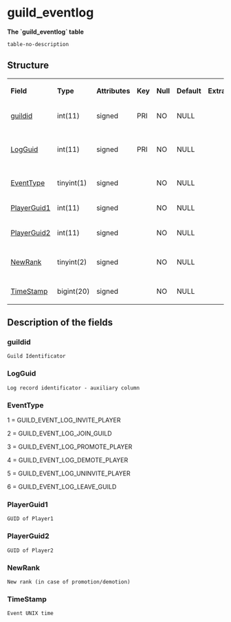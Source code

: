 # guild\_eventlog


**The \`guild\_eventlog\` table**

`table-no-description`

## Structure

<table>
<colgroup>
<col width="12%" />
<col width="12%" />
<col width="12%" />
<col width="12%" />
<col width="12%" />
<col width="12%" />
<col width="12%" />
<col width="12%" />
</colgroup>
<tbody>
<tr class="odd">
<td><p><strong>Field</strong></p></td>
<td><p><strong>Type</strong></p></td>
<td><p><strong>Attributes</strong></p></td>
<td><p><strong>Key</strong></p></td>
<td><p><strong>Null</strong></p></td>
<td><p><strong>Default</strong></p></td>
<td><p><strong>Extra</strong></p></td>
<td><p><strong>Comment</strong></p></td>
</tr>
<tr class="even">
<td><p><a href="#guildid">guildid</a></p></td>
<td><p>int(11)</p></td>
<td><p>signed</p></td>
<td><p>PRI</p></td>
<td><p>NO</p></td>
<td><p>NULL</p></td>
<td><p> </p></td>
<td><p>Guild Identificator</p></td>
</tr>
<tr class="odd">
<td><p><a href="#logguid">LogGuid</a></p></td>
<td><p>int(11)</p></td>
<td><p>signed</p></td>
<td><p>PRI</p></td>
<td><p>NO</p></td>
<td><p>NULL</p></td>
<td><p> </p></td>
<td><p>Log record identificator - auxiliary column</p></td>
</tr>
<tr class="even">
<td><p><a href="#eventtype">EventType</a></p></td>
<td><p>tinyint(1)</p></td>
<td><p>signed</p></td>
<td><p> </p></td>
<td><p>NO</p></td>
<td><p>NULL</p></td>
<td><p> </p></td>
<td><p>Event type</p></td>
</tr>
<tr class="odd">
<td><p><a href="#playerguid1">PlayerGuid1</a></p></td>
<td><p>int(11)</p></td>
<td><p>signed</p></td>
<td><p> </p></td>
<td><p>NO</p></td>
<td><p>NULL</p></td>
<td><p> </p></td>
<td><p>Player 1</p></td>
</tr>
<tr class="even">
<td><p><a href="#playerguid2">PlayerGuid2</a></p></td>
<td><p>int(11)</p></td>
<td><p>signed</p></td>
<td><p> </p></td>
<td><p>NO</p></td>
<td><p>NULL</p></td>
<td><p> </p></td>
<td><p>Player 2</p></td>
</tr>
<tr class="odd">
<td><p><a href="#newrank">NewRank</a></p></td>
<td><p>tinyint(2)</p></td>
<td><p>signed</p></td>
<td><p> </p></td>
<td><p>NO</p></td>
<td><p>NULL</p></td>
<td><p> </p></td>
<td><p>New rank(in case promotion/demotion)</p></td>
</tr>
<tr class="even">
<td><p><a href="#timestamp">TimeStamp</a></p></td>
<td><p>bigint(20)</p></td>
<td><p>signed</p></td>
<td><p> </p></td>
<td><p>NO</p></td>
<td><p>NULL</p></td>
<td><p> </p></td>
<td><p>Event UNIX time</p></td>
</tr>
</tbody>
</table>

## Description of the fields

### guildid

`Guild Identificator`

### LogGuid

`Log record identificator - auxiliary column`

### EventType

1 = GUILD\_EVENT\_LOG\_INVITE\_PLAYER

2 = GUILD\_EVENT\_LOG\_JOIN\_GUILD

3 = GUILD\_EVENT\_LOG\_PROMOTE\_PLAYER

4 = GUILD\_EVENT\_LOG\_DEMOTE\_PLAYER

5 = GUILD\_EVENT\_LOG\_UNINVITE\_PLAYER

6 = GUILD\_EVENT\_LOG\_LEAVE\_GUILD

### PlayerGuid1

`GUID of Player1`

### PlayerGuid2

`GUID of Player2`

### NewRank

`New rank (in case of promotion/demotion)`

### TimeStamp

`Event UNIX time`
